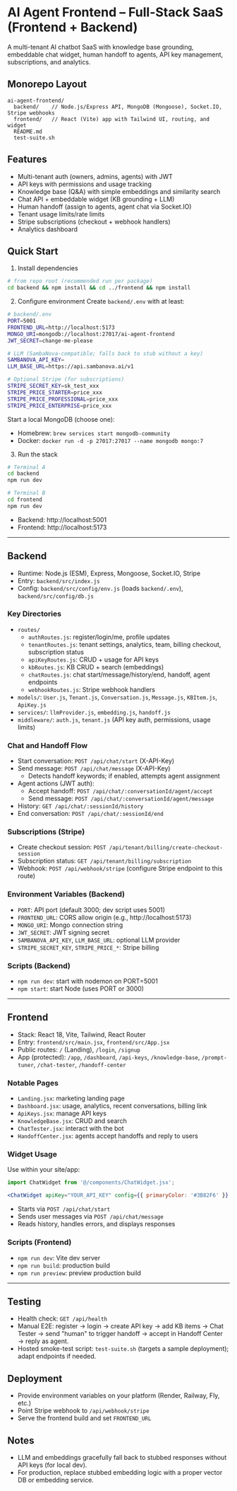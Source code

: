 # AI Agent Frontend – Full-Stack SaaS (Frontend + Backend)

A multi-tenant AI chatbot SaaS with knowledge base grounding, embeddable chat widget, human handoff to agents, API key management, subscriptions, and analytics.

## Monorepo Layout
```
ai-agent-frontend/
  backend/    // Node.js/Express API, MongoDB (Mongoose), Socket.IO, Stripe webhooks
  frontend/   // React (Vite) app with Tailwind UI, routing, and widget
  README.md
  test-suite.sh
```

## Features
- Multi-tenant auth (owners, admins, agents) with JWT
- API keys with permissions and usage tracking
- Knowledge base (Q&A) with simple embeddings and similarity search
- Chat API + embeddable widget (KB grounding + LLM)
- Human handoff (assign to agents, agent chat via Socket.IO)
- Tenant usage limits/rate limits
- Stripe subscriptions (checkout + webhook handlers)
- Analytics dashboard

## Quick Start
1) Install dependencies
```bash
# from repo root (recommended run per package)
cd backend && npm install && cd ../frontend && npm install
```

2) Configure environment
Create `backend/.env` with at least:
```bash
# backend/.env
PORT=5001
FRONTEND_URL=http://localhost:5173
MONGO_URI=mongodb://localhost:27017/ai-agent-frontend
JWT_SECRET=change-me-please

# LLM (SambaNova-compatible; falls back to stub without a key)
SAMBANOVA_API_KEY=
LLM_BASE_URL=https://api.sambanova.ai/v1

# Optional Stripe (for subscriptions)
STRIPE_SECRET_KEY=sk_test_xxx
STRIPE_PRICE_STARTER=price_xxx
STRIPE_PRICE_PROFESSIONAL=price_xxx
STRIPE_PRICE_ENTERPRISE=price_xxx
```
Start a local MongoDB (choose one):
- Homebrew: `brew services start mongodb-community`
- Docker: `docker run -d -p 27017:27017 --name mongodb mongo:7`

3) Run the stack
```bash
# Terminal A
cd backend
npm run dev

# Terminal B
cd frontend
npm run dev
```
- Backend: http://localhost:5001
- Frontend: http://localhost:5173

---

## Backend
- Runtime: Node.js (ESM), Express, Mongoose, Socket.IO, Stripe
- Entry: `backend/src/index.js`
- Config: `backend/src/config/env.js` (loads `backend/.env`), `backend/src/config/db.js`

### Key Directories
- `routes/`
  - `authRoutes.js`: register/login/me, profile updates
  - `tenantRoutes.js`: tenant settings, analytics, team, billing checkout, subscription status
  - `apiKeyRoutes.js`: CRUD + usage for API keys
  - `kbRoutes.js`: KB CRUD + search (embeddings)
  - `chatRoutes.js`: chat start/message/history/end, handoff, agent endpoints
  - `webhookRoutes.js`: Stripe webhook handlers
- `models/`: `User.js`, `Tenant.js`, `Conversation.js`, `Message.js`, `KBItem.js`, `ApiKey.js`
- `services/`: `llmProvider.js`, `embedding.js`, `handoff.js`
- `middleware/`: `auth.js`, `tenant.js` (API key auth, permissions, usage limits)

### Chat and Handoff Flow
- Start conversation: `POST /api/chat/start` (X-API-Key)
- Send message: `POST /api/chat/message` (X-API-Key)
  - Detects handoff keywords; if enabled, attempts agent assignment
- Agent actions (JWT auth):
  - Accept handoff: `POST /api/chat/:conversationId/agent/accept`
  - Send message: `POST /api/chat/:conversationId/agent/message`
- History: `GET /api/chat/:sessionId/history`
- End conversation: `POST /api/chat/:sessionId/end`

### Subscriptions (Stripe)
- Create checkout session: `POST /api/tenant/billing/create-checkout-session`
- Subscription status: `GET /api/tenant/billing/subscription`
- Webhook: `POST /api/webhook/stripe` (configure Stripe endpoint to this route)

### Environment Variables (Backend)
- `PORT`: API port (default 3000; dev script uses 5001)
- `FRONTEND_URL`: CORS allow origin (e.g., http://localhost:5173)
- `MONGO_URI`: Mongo connection string
- `JWT_SECRET`: JWT signing secret
- `SAMBANOVA_API_KEY`, `LLM_BASE_URL`: optional LLM provider
- `STRIPE_SECRET_KEY`, `STRIPE_PRICE_*`: Stripe billing

### Scripts (Backend)
- `npm run dev`: start with nodemon on PORT=5001
- `npm start`: start Node (uses PORT or 3000)

---

## Frontend
- Stack: React 18, Vite, Tailwind, React Router
- Entry: `frontend/src/main.jsx`, `frontend/src/App.jsx`
- Public routes: `/` (Landing), `/login`, `/signup`
- App (protected): `/app`, `/dashboard`, `/api-keys`, `/knowledge-base`, `/prompt-tuner`, `/chat-tester`, `/handoff-center`

### Notable Pages
- `Landing.jsx`: marketing landing page
- `Dashboard.jsx`: usage, analytics, recent conversations, billing link
- `ApiKeys.jsx`: manage API keys
- `KnowledgeBase.jsx`: CRUD and search
- `ChatTester.jsx`: interact with the bot
- `HandoffCenter.jsx`: agents accept handoffs and reply to users

### Widget Usage
Use within your site/app:
```jsx
import ChatWidget from '@/components/ChatWidget.jsx';

<ChatWidget apiKey="YOUR_API_KEY" config={{ primaryColor: '#3B82F6' }} />
```
- Starts via `POST /api/chat/start`
- Sends user messages via `POST /api/chat/message`
- Reads history, handles errors, and displays responses

### Scripts (Frontend)
- `npm run dev`: Vite dev server
- `npm run build`: production build
- `npm run preview`: preview production build

---

## Testing
- Health check: `GET /api/health`
- Manual E2E: register → login → create API key → add KB items → Chat Tester → send "human" to trigger handoff → accept in Handoff Center → reply as agent.
- Hosted smoke-test script: `test-suite.sh` (targets a sample deployment); adapt endpoints if needed.

## Deployment
- Provide environment variables on your platform (Render, Railway, Fly, etc.)
- Point Stripe webhook to `/api/webhook/stripe`
- Serve the frontend build and set `FRONTEND_URL`

## Notes
- LLM and embeddings gracefully fall back to stubbed responses without API keys (for local dev).
- For production, replace stubbed embedding logic with a proper vector DB or embedding service.
